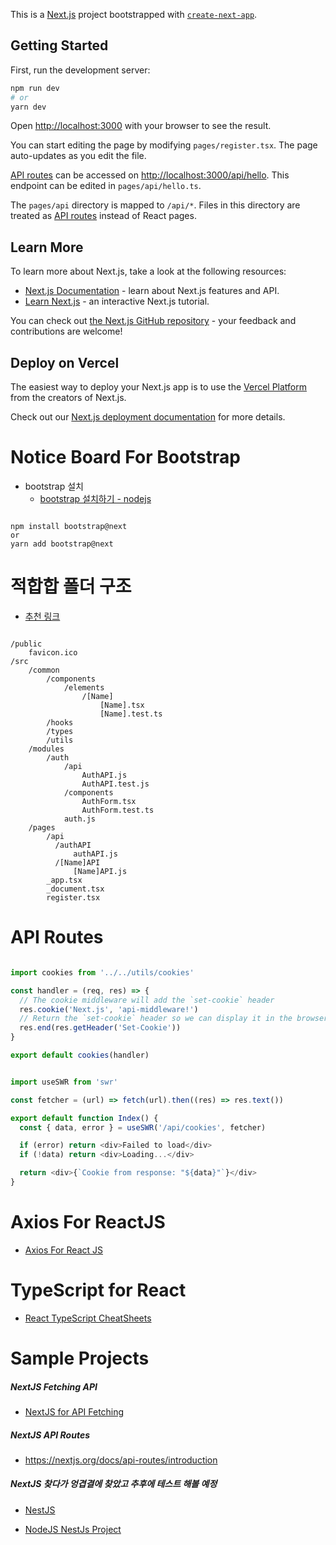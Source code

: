 This is a [Next.js](https://nextjs.org/) project bootstrapped with [`create-next-app`](https://github.com/vercel/next.js/tree/canary/packages/create-next-app).

## Getting Started

First, run the development server:

```bash
npm run dev
# or
yarn dev
```

Open [http://localhost:3000](http://localhost:3000) with your browser to see the result.

You can start editing the page by modifying `pages/register.tsx`. The page auto-updates as you edit the file.

[API routes](https://nextjs.org/docs/api-routes/introduction) can be accessed on [http://localhost:3000/api/hello](http://localhost:3000/api/hello). This endpoint can be edited in `pages/api/hello.ts`.

The `pages/api` directory is mapped to `/api/*`. Files in this directory are treated as [API routes](https://nextjs.org/docs/api-routes/introduction) instead of React pages.

## Learn More

To learn more about Next.js, take a look at the following resources:

- [Next.js Documentation](https://nextjs.org/docs) - learn about Next.js features and API.
- [Learn Next.js](https://nextjs.org/learn) - an interactive Next.js tutorial.

You can check out [the Next.js GitHub repository](https://github.com/vercel/next.js/) - your feedback and contributions are welcome!

## Deploy on Vercel

The easiest way to deploy your Next.js app is to use the [Vercel Platform](https://vercel.com/new?utm_medium=default-template&filter=next.js&utm_source=create-next-app&utm_campaign=create-next-app-readme) from the creators of Next.js.

Check out our [Next.js deployment documentation](https://nextjs.org/docs/deployment) for more details.


# Notice Board For Bootstrap 

- bootstrap 설치
    - [bootstrap 설치하기 - nodejs](https://medium.com/nextjs/how-to-add-bootstrap-in-next-js-de997371fd9c)

```shell

npm install bootstrap@next
or
yarn add bootstrap@next

```

# 적합합 폴더 구조 

- [추천 링크](https://dev.to/vadorequest/a-2021-guide-about-structuring-your-next-js-project-in-a-flexible-and-efficient-way-472)

```

/public
    favicon.ico
/src
    /common
        /components
            /elements
                /[Name]
                    [Name].tsx
                    [Name].test.ts
        /hooks
        /types
        /utils
    /modules
        /auth
            /api
                AuthAPI.js
                AuthAPI.test.js
            /components
                AuthForm.tsx
                AuthForm.test.ts
            auth.js
    /pages
        /api
          /authAPI
              authAPI.js
          /[Name]API
              [Name]API.js
        _app.tsx
        _document.tsx
        register.tsx

```

# API Routes 

```javascript

import cookies from '../../utils/cookies'

const handler = (req, res) => {
  // The cookie middleware will add the `set-cookie` header
  res.cookie('Next.js', 'api-middleware!')
  // Return the `set-cookie` header so we can display it in the browser and show that it works!
  res.end(res.getHeader('Set-Cookie'))
}

export default cookies(handler)

```

```javascript

import useSWR from 'swr'

const fetcher = (url) => fetch(url).then((res) => res.text())

export default function Index() {
  const { data, error } = useSWR('/api/cookies', fetcher)

  if (error) return <div>Failed to load</div>
  if (!data) return <div>Loading...</div>

  return <div>{`Cookie from response: "${data}"`}</div>
}

```

# Axios For ReactJS

- [Axios For React JS](https://www.freecodecamp.org/news/how-to-use-axios-with-react/)

# TypeScript for React 

- [React TypeScript CheatSheets](https://github.com/typescript-cheatsheets/react#reacttypescript-cheatsheets)

# Sample Projects

##### NextJS Fetching API 

- [NextJS for API Fetching](https://velog.io/@jay/Next.js-API-fetching)

##### NextJS API Routes 

- https://nextjs.org/docs/api-routes/introduction

##### NextJS 찾다가 엉겹결에 찾았고 추후에 테스트 해볼 예정

- [NestJS](https://docs.nestjs.com/first-steps)

- [NodeJS NestJs Project](https://github.com/lujakob/nestjs-realworld-example-app)